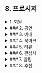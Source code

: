## **8. 프로시저**

<details><summary> 1. 회원</summary>

1. 회원가입을 통해 user entity에 회원이 등록되어야 한다.
    - 회원 가입
        - 기존 데이터  
            (이미지)
        - 회원 추가 프로시저 생성  
            (이미지)
        - 프로시저 실행 결과  
            (이미지)

2. 회원 정보를 수정한다 (닉네임, 비밀번호, 프로필사진)
    - 회원 정보 수정
        - 기존 데이터  
            (이미지)
        - 프로시저  
            (이미지)
        - 실행 후 결과 값  
            (이미지)

3. 회원이 탈퇴하면 계정을 삭제한다
    - 회원 삭제
        - 기존 데이터  
            (이미지)
        - 프로시저  
            (이미지)
        - 실행 결과  
            (이미지)

4. 회원의 이메일/비밀번호를 찾는다
    - 회원의 이메일 찾기
        - 프로시저  
            (이미지)
        - 결과  
            (이미지)
    - 회원의 비밀번호 찾기
        - 프로시저  
            (이미지)
        - 결과  
            (이미지)

</details>


<details><summary>### 2. 공연</summary>

1. 공연 목록/검색 (필터 조건: 공연명, 일정, 장소 등)
    - 사용자에 요구사항에 맞는 공연 목록 조회
        - 프로시저  
            (이미지)
        - 실행 결과  
            - 전체 공연 조회  
                (이미지)
            - 공연명 ‘뮤지컬’ 포함 공연 전체 조회  
                (이미지)
            - 공연장명 ‘인천시립극장’인 공연만 조회  
                (이미지)

2. 공연 상세 조회 (공연 PK, 공연명, 일정 등)
    - 프로시저  
        (이미지)
    - 실행 결과  
        - "뮤직밤 클래식" 상세정보  
            (이미지)
        - 기타 공연 상세정보  
            (이미지)

</details>


<details><summary>### 3. 예매</summary>

1. 공연 예매 등록 (회원, 공연, 좌석, 예매일 등)
    - 예매 등록 프로시저  
        (이미지)
    - 실행 결과  
        (이미지)

2. 특정 사용자의 예매 내역 전체 조회
    - 프로시저  
        (이미지)
    - 실행 결과  
        (이미지)

3. 내가 등록한 예매 삭제하기
    - 프로시저  
        (이미지)
    - 실행 결과  
        (이미지)

4. 내가 등록한 예매 수정
    - 기존 데이터  
        (이미지)
    - 프로시저  
        (이미지)
    - 실행 결과  
        (이미지)
    - 중복 예매 시 실행 결과  
        (이미지)

</details>


<details><summary>### 4. 북마크</summary>

1. 공연 북마크 등록
    - 프로시저  
        (이미지)
    - 실행 결과  
        (이미지)

2. 회원별 북마크 내역 전체 조회
    - 프로시저  
        (이미지)
    - 실행 결과  
        (이미지)

3. 공연 북마크 해체
    - 프로시저  
        (이미지)
    - 실행 결과  
        (이미지)

</details>


<details><summary>### 5. 리뷰</summary>

1. 공연 리뷰 등록 (별점, 한줄평, 사진 등)
    - 프로시저  
        (이미지)
    - 실행 결과  
        (이미지)

2. 내 리뷰 확인하기 (모든 리뷰 보기)
    - 프로시저  
        (이미지)
    - 실행 결과  
        (이미지)

3. 좋아요/싫어요 많은 순으로 정렬
    - 좋아요 순 정렬  
        (이미지)
        - 결과  
            (이미지)
    - 싫어요 순 정렬  
        (이미지)
        - 결과  
            (이미지)

4. 리뷰 삭제
    - 프로시저  
        (이미지)
    - 실행 결과  
        (이미지)

5. 리뷰 좋아요/싫어요
    - 프로시저  
        (이미지)
    - 실행 결과  
        (이미지)

</details>


<details><summary>### 6. 관심사</summary>

- 회원의 관심 장르 등록/수정  
    - 변경 전  
        (이미지)
    - 프로시저  
        (이미지)
    - 변경 후  
        (이미지)

- 회원의 관심 퍼포머 등록/수정  
    - 변경 전  
        (이미지)
    - 프로시저  
        (이미지)
    - 변경 후  
        (이미지)

</details>


<details><summary>### 7. 알림</summary>

- 알림 등록  
    - 변경 전  
        (이미지)
    - 프로시저  
        (이미지)
    - 새 알림 등록  
        (이미지)

- 알림 전체 조회  
    - 프로시저  
        (이미지)
    - 기능  
        (이미지)

- 예매한 공연의 하루 전 날 알림 발송  
    - 공연 시작 날짜  
        (이미지)
    - 프로시저  
        (이미지)
    - 결과  
        (이미지)

- 예매 당일 공연 시작 전 알림 발송  
    - 공연 시작 시간  
        (이미지)
    - 프로시저  
        (이미지)
    - 결과  
        (이미지)

- 북마크 공연 티켓팅 하루 전 알림 발송  
    - 티켓팅 시작일  
        (이미지)
    - 프로시저  
        (이미지)
    - 결과  
        (이미지)

</details>


<details><summary>### 8. 추천</summary>

1. 좋아하는 장르의 공연 추천  
    - 프로시저  
        (이미지)
    - 결과  
        (이미지)

2. 좋아하는 퍼포머의 공연 정보 추천  
    - 프로시저  
        (이미지)
    - 결과  
        (이미지)

</details>

